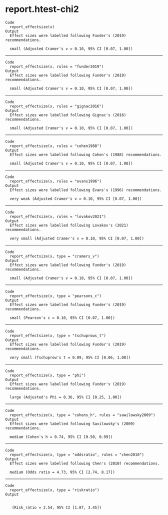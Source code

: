# report.htest-chi2

    Code
      report_effectsize(x)
    Output
      Effect sizes were labelled following Funder's (2019) recommendations. 
      
      small (Adjusted Cramer's v = 0.10, 95% CI [0.07, 1.00])

---

    Code
      report_effectsize(x, rules = "funder2019")
    Output
      Effect sizes were labelled following Funder's (2019) recommendations. 
      
      small (Adjusted Cramer's v = 0.10, 95% CI [0.07, 1.00])

---

    Code
      report_effectsize(x, rules = "gignac2016")
    Output
      Effect sizes were labelled following Gignac's (2016) recommendations. 
      
      small (Adjusted Cramer's v = 0.10, 95% CI [0.07, 1.00])

---

    Code
      report_effectsize(x, rules = "cohen1988")
    Output
      Effect sizes were labelled following Cohen's (1988) recommendations. 
      
      small (Adjusted Cramer's v = 0.10, 95% CI [0.07, 1.00])

---

    Code
      report_effectsize(x, rules = "evans1996")
    Output
      Effect sizes were labelled following Evans's (1996) recommendations. 
      
      very weak (Adjusted Cramer's v = 0.10, 95% CI [0.07, 1.00])

---

    Code
      report_effectsize(x, rules = "lovakov2021")
    Output
      Effect sizes were labelled following Lovakov's (2021) recommendations. 
      
      very small (Adjusted Cramer's v = 0.10, 95% CI [0.07, 1.00])

---

    Code
      report_effectsize(x, type = "cramers_v")
    Output
      Effect sizes were labelled following Funder's (2019) recommendations. 
      
      small (Adjusted Cramer's v = 0.10, 95% CI [0.07, 1.00])

---

    Code
      report_effectsize(x, type = "pearsons_c")
    Output
      Effect sizes were labelled following Funder's (2019) recommendations. 
      
      small (Pearson's c = 0.10, 95% CI [0.07, 1.00])

---

    Code
      report_effectsize(x, type = "tschuprows_t")
    Output
      Effect sizes were labelled following Funder's (2019) recommendations. 
      
      very small (Tschuprow's t = 0.09, 95% CI [0.06, 1.00])

---

    Code
      report_effectsize(x, type = "phi")
    Output
      Effect sizes were labelled following Funder's (2019) recommendations. 
      
      large (Adjusted's Phi = 0.36, 95% CI [0.25, 1.00])

---

    Code
      report_effectsize(x, type = "cohens_h", rules = "sawilowsky2009")
    Output
      Effect sizes were labelled following Savilowsky's (2009) recommendations. 
      
      medium (Cohen's h = 0.74, 95% CI [0.50, 0.99])

---

    Code
      report_effectsize(x, type = "oddsratio", rules = "chen2010")
    Output
      Effect sizes were labelled following Chen's (2010) recommendations. 
      
      medium (Odds ratio = 4.73, 95% CI [2.74, 8.17])

---

    Code
      report_effectsize(x, type = "riskratio")
    Output
       
      
       (Risk_ratio = 2.54, 95% CI [1.87, 3.45])

